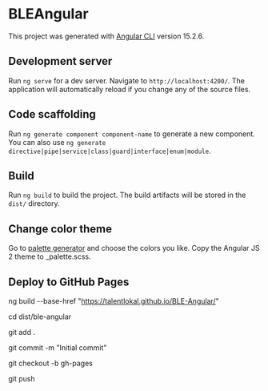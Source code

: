 # BLEAngular

This project was generated with [Angular CLI](https://github.com/angular/angular-cli) version 15.2.6.

## Development server

Run `ng serve` for a dev server. Navigate to `http://localhost:4200/`. The application will automatically reload if you change any of the source files.

## Code scaffolding

Run `ng generate component component-name` to generate a new component. You can also use `ng generate directive|pipe|service|class|guard|interface|enum|module`.

## Build

Run `ng build` to build the project. The build artifacts will be stored in the `dist/` directory.

## Change color theme 

Go to [palette generator](http://mcg.mbitson.com/) and choose the colors you like.
Copy the Angular JS 2 theme to _palette.scss.


## Deploy to GitHub Pages
ng build --base-href "https://talentlokal.github.io/BLE-Angular/"

cd dist/ble-angular

git add .

git commit -m "Initial commit"

git checkout -b gh-pages

git push


